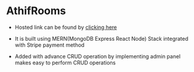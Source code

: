 # AthifRooms

- Hosted link can be found by [clicking here]("https://athifrooms.herokuapp.com/")

- It is built using MERN(MongoDB Express React Node) Stack integrated with 
  Stripe payment method

- Added with advance CRUD operation by implementing admin panel makes easy to perform CRUD operations
